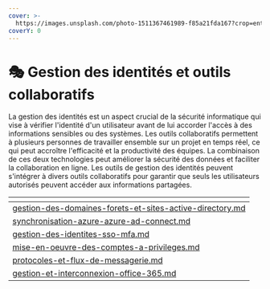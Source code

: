 ```yaml
---
cover: >-
  https://images.unsplash.com/photo-1511367461989-f85a21fda167?crop=entropy&cs=tinysrgb&fm=jpg&ixid=MnwxOTcwMjR8MHwxfHNlYXJjaHwyfHxpZGVudGl0eXxlbnwwfHx8fDE2NzUxNjY4OTk&ixlib=rb-4.0.3&q=80
coverY: 0
---
```


# 🎭 Gestion des identités et outils collaboratifs

La gestion des identités est un aspect crucial de la sécurité informatique qui vise à vérifier l'identité d'un utilisateur avant de lui accorder l'accès à des informations sensibles ou des systèmes. Les outils collaboratifs permettent à plusieurs personnes de travailler ensemble sur un projet en temps réel, ce qui peut accroître l'efficacité et la productivité des équipes. La combinaison de ces deux technologies peut améliorer la sécurité des données et faciliter la collaboration en ligne. Les outils de gestion des identités peuvent s'intégrer à divers outils collaboratifs pour garantir que seuls les utilisateurs autorisés peuvent accéder aux informations partagées.

<table data-card-size="large" data-view="cards"><thead><tr><th data-card-target data-type="content-ref"></th></tr></thead><tbody><tr><td><a href="gestion-des-identites-et-outils-collaboratifs/gestion-des-domaines-forets-et-sites-active-directory.md">gestion-des-domaines-forets-et-sites-active-directory.md</a></td></tr><tr><td><a href="gestion-des-identites-et-outils-collaboratifs/synchronisation-azure-azure-ad-connect.md">synchronisation-azure-azure-ad-connect.md</a></td></tr><tr><td><a href="gestion-des-identites-et-outils-collaboratifs/gestion-des-identites-sso-mfa.md">gestion-des-identites-sso-mfa.md</a></td></tr><tr><td><a href="gestion-des-identites-et-outils-collaboratifs/mise-en-oeuvre-des-comptes-a-privileges.md">mise-en-oeuvre-des-comptes-a-privileges.md</a></td></tr><tr><td><a href="gestion-des-identites-et-outils-collaboratifs/protocoles-et-flux-de-messagerie.md">protocoles-et-flux-de-messagerie.md</a></td></tr><tr><td><a href="gestion-des-identites-et-outils-collaboratifs/gestion-et-interconnexion-office-365.md">gestion-et-interconnexion-office-365.md</a></td></tr></tbody></table>
